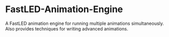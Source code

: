 # FastLED-Animation-Engine
A FastLED animation engine for running multiple animations simultaneously. Also provides techniques for writing advanced animations.
